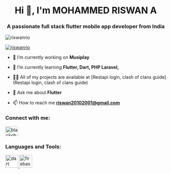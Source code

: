 <h1 align="center">Hi 👋, I'm MOHAMMED RISWAN A</h1>

<h3 align="center">A passionate full stack flutter mobile app developer from India</h3>

<p align="left"> <img src="https://komarev.com/ghpvc/?username=riswanrio&label=Profile%20views&color=0e75b6&style=flat" alt="riswanrio" /> </p>

<p align="left"> <a href="https://github.com/ryo-ma/github-profile-trophy"><img src="https://github-profile-trophy.vercel.app/?username=riswanrio" alt="riswanrio" /></a> </p>

- 🔭 I’m currently working on **Musiplay**

- 🌱 I’m currently learning **Flutter, Dart, PHP Laravel,**

- 👨‍💻 All of my projects are available at [Restapi login, clash of clans guide](Restapi login, clash of clans guide)

- 💬 Ask me about **Flutter**

- 📫 How to reach me **riswan20102001@gmail.com**

<h3 align="left">Connect with me:</h3>

<p align="left">

<a href="https://instagram.com/blackghost46" target="blank"><img align="center" src="https://raw.githubusercontent.com/rahuldkjain/github-profile-readme-generator/master/src/images/icons/Social/instagram.svg" alt="blackghost46" height="30" width="40" /></a>

</p>

<h3 align="left">Languages and Tools:</h3>

<p align="left"> <a href="https://dart.dev" target="_blank" rel="noreferrer"> <img src="https://www.vectorlogo.zone/logos/dartlang/dartlang-icon.svg" alt="dart" width="40" height="40"/> </a> <a href="https://firebase.google.com/" target="_blank" rel="noreferrer"> <img src="https://www.vectorlogo.zone/logos/firebase/firebase-icon.svg" alt="firebase" width="40" heig
